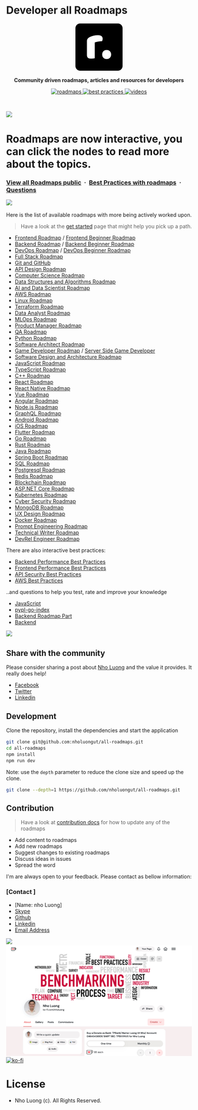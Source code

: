 # Developer all Roadmaps

<p align="center">
  <img src="public/images/brand.png" height="128">
  <p align="center"><b>Community driven roadmaps, articles and resources for developers</b><p>
  <p align="center">
    <a href="https://github.com/nholuongut/all-roadmaps">
    	<img src="https://img.shields.io/badge/%E2%9C%A8-Roadmaps%20-0a0a0a.svg?style=flat&colorA=0a0a0a" alt="roadmaps" />
    </a>
    <a href="https://github.com/nholuongut/all-roadmaps/blob/main/public/best-practices/aws.png">
    	<img src="https://img.shields.io/badge/%E2%9C%A8-Best%20Practices-0a0a0a.svg?style=flat&colorA=0a0a0a" alt="best practices" />
    </a>
    <a href="https://www.linkedin.com/in/nholuong/">
    	<img src="https://img.shields.io/badge/%E2%9C%A8-Questions-0a0a0a.svg?style=flat&colorA=0a0a0a" alt="videos" />
    </a>
  </p>
</p>

<br>

![](https://i.imgur.com/waxVImv.png)

# Roadmaps are now interactive, you can click the nodes to read more about the topics.

### [View all Roadmaps public](public) &nbsp;&middot;&nbsp; [Best Practices with roadmaps](public/roadmaps) &nbsp;&middot;&nbsp; [Questions](https://www.linkedin.com/in/nholuong/)

![](https://i.imgur.com/waxVImv.png)

Here is the list of available roadmaps with more being actively worked upon.

> Have a look at the [get started](https://github.com/nholuongut/all-roadmaps) page that might help you pick up a path.

- [Frontend Roadmap](public/og-images/roadmaps/frontend.png) / [Frontend Beginner Roadmap](public/og-images/roadmaps/frontend.png)
- [Backend Roadmap](public/roadmaps/backend.png) / [Backend Beginner Roadmap](public/roadmaps/backend.png)
- [DevOps Roadmap](public/roadmaps/devops.png) / [DevOps Beginner Roadmap](public/roadmaps/devops.png)
- [Full Stack Roadmap](public/roadmaps/full-stack.png)
- [Git and GitHub](public/roadmaps/git-github.png)
- [API Design Roadmap](public/roadmaps/api-design.png)
- [Computer Science Roadmap](public/roadmaps/computer-science.png)
- [Data Structures and Algorithms Roadmap](public/og-images/roadmaps/datastructures-and-algorithms.png)
- [AI and Data Scientist Roadmap](public/og-images/roadmaps/ai-data-scientist.png)
- [AWS Roadmap](public/og-images/roadmaps/aws.png)
- [Linux Roadmap](public/og-images/roadmaps/linux.png)
- [Terraform Roadmap](public/og-images/roadmaps/terraform.png)
- [Data Analyst Roadmap](public/og-images/roadmaps/data-analyst.png)
- [MLOps Roadmap](public/og-images/roadmaps/mlops.png)
- [Product Manager Roadmap](public/roadmaps/product-manager.png)
- [QA Roadmap](public/roadmaps/qa.png)
- [Python Roadmap](public/roadmaps/python.png)
- [Software Architect Roadmap](public/roadmaps/software-architect.png)
- [Game Developer Roadmap](public/roadmaps/game-developer.png) / [Server Side Game Developer](public/og-images/roadmaps/server-side-game-developer.png)
- [Software Design and Architecture Roadmap](public/og-images/roadmaps/software-design-architecture.png)
- [JavaScript Roadmap](public/roadmaps/javascript.png)
- [TypeScript Roadmap](public/roadmaps/typescript.png)
- [C++ Roadmap](public/roadmaps/cpp.png)
- [React Roadmap](public/roadmaps/react.png)
- [React Native Roadmap](public/og-images/roadmaps/react-native.png)
- [Vue Roadmap](public/roadmaps/vue.png)
- [Angular Roadmap](public/roadmaps/angular.png)
- [Node.js Roadmap](public/roadmaps/nodejs.png)
- [GraphQL Roadmap](public/roadmaps/graphql.png)
- [Android Roadmap](public/roadmaps/android.png)
- [iOS Roadmap](public/roadmaps/ios.png)
- [Flutter Roadmap](public/roadmaps/flutter.png)
- [Go Roadmap](public/roadmaps//golang.png)
- [Rust Roadmap](public/roadmaps/rust.png)
- [Java Roadmap](public/roadmaps/java.png)
- [Spring Boot Roadmap](public/og-images/roadmaps/spring-boot.png)
- [SQL Roadmap](public/roadmaps//sql.png)
- [Postgresql Roadmap](public/pdfs/roadmaps/postgresql-dba.pdf)
- [Redis Roadmap](public/roadmaps/redis.png)
- [Blockchain Roadmap](public/roadmaps/blockchain.png)
- [ASP.NET Core Roadmap](public/roadmaps/aspnet-core.png)
- [Kubernetes Roadmap](public/roadmaps/kubernetes.png)
- [Cyber Security Roadmap](public/roadmaps/cyber-security.png)
- [MongoDB Roadmap](public/roadmaps/mongodb.png)
- [UX Design Roadmap](public/roadmaps/ux-design.png)
- [Docker Roadmap](public/roadmaps/docker.png)
- [Prompt Engineering Roadmap](public/pdfs/roadmaps/prompt-engineering.pdf)
- [Technical Writer Roadmap](public/roadmaps/technical-writer.png)
- [DevRel Engineer Roadmap](public/roadmaps/devrel.png)

There are also interactive best practices:

- [Backend Performance Best Practices](public/best-practices/backend-performance.png)
- [Frontend Performance Best Practices](public/best-practices/frontend-performance.png)
- [API Security Best Practices](public/best-practices/api-security.png)
- [AWS Best Practices](public/best-practices/aws.png)

..and questions to help you test, rate and improve your knowledge

- [JavaScript](public/guides/backend-languages/javascript-interest.png)
- [pypl-go-index](public/guides/backend-languages/pypl-go-index.png)
- [Backend Roadmap Part](public/guides/backend-languages/backend-roadmap-part.png)
- [Backend ](public/guides/backend-languages/back-vs-front.png)

![](https://i.imgur.com/waxVImv.png)

## Share with the community

Please consider sharing a post about [Nho Luong](https://www.linkedin.com/in/nholuong/) and the value it provides. It really does help!

- [Facebook](https://www.facebook.com/)
- [Twitter](https://x.com/home?lang=en)
- [Linkedin](https://www.linkedin.com/feed/)

## Development

Clone the repository, install the dependencies and start the application

```bash
git clone git@github.com:nholuongut/all-roadmaps.git
cd all-roadmaps
npm install
npm run dev
```

Note: use the `depth` parameter to reduce the clone size and speed up the clone.

```sh
git clone --depth=1 https://github.com/nholuongut/all-roadmaps.git
```

## Contribution

> Have a look at [contribution docs](./contributing.md) for how to update any of the roadmaps

- Add content to roadmaps
- Add new roadmaps
- Suggest changes to existing roadmaps
- Discuss ideas in issues
- Spread the word

I'm are always open to your feedback.  Please contact as bellow information:
### [Contact ]
* [Name: nho Luong]
* [Skype](luongutnho_skype)
* [Github](https://github.com/nholuongut/)
* [Linkedin](https://www.linkedin.com/in/nholuong/)
* [Email Address](luongutnho@hotmail.com)

![](https://i.imgur.com/waxVImv.png)
![](bitfield.png)
[![ko-fi](https://ko-fi.com/img/githubbutton_sm.svg)](https://ko-fi.com/nholuong)

# License
* Nho Luong (c). All Rights Reserved.
